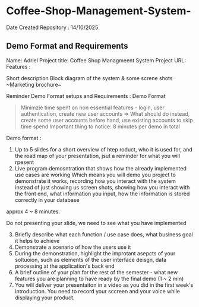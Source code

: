# Coffee-Shop-Management-System-

Date Created Repository : 14/10/2025


## Demo Format and Requirements 
Name: Adriel
Project title: Coffee Shop Managmeent System 
Project URL: 
Features :

Short description
Block diagram of the system & some screne shots  
~Marketing brochure~

Reminder Demo Format setups and Requirements : 
Demo Format 
> Minimzie time spent on non essential features - login, user authentication, create new user accounts 
=> What should do instead, create some user accounts before hand, use existing accounts to skip
time spend
Important thing to notice: 8 minutes per demo in total

Demo format :
1. Up to 5 slides for a short overview of htep roduct, who it is used for, and the road map of your presentation, jsut a reminder for what you will rpesent
2. Live program demosntration that shows how the already implemented use cases are working
Which means you will demo you project to demonstrate it works, recording how you interact with the system instead of just showing us screen shots, showing how you interact with the front end, what information you input, how the information is stored correctly in your database

approx 4 ~ 8 minutes. 

Do not presenting your slide, we need to see what you have implemented 

3. Briefly describe what each function / use case does, what business goal it helps to achieve
4. Demonstrate a scenario of how the users use it
5. During the demonstration, highlight the improtant asepcts of your soltuoion, such as elements of the user interface deisgn, data processing at the application's back end
6. A brief outline of your plan for the rest of the semester - what new features you are planning to have ready by the final demo (1 ~ 2 min)
7. You will deliver your presentaiton in a video as you did in the first week's introduction. You need to record your sccreen and your voice while displaying your product.






















